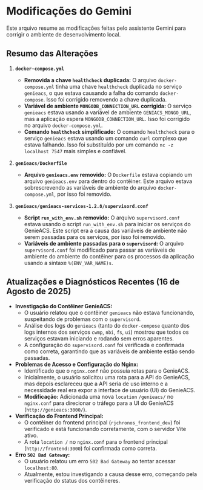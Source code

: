 # Modificações do Gemini

Este arquivo resume as modificações feitas pelo assistente Gemini para corrigir o ambiente de desenvolvimento local.

## Resumo das Alterações

1.  **`docker-compose.yml`**
    *   **Removida a chave `healthcheck` duplicada:** O arquivo `docker-compose.yml` tinha uma chave `healthcheck` duplicada no serviço `genieacs`, o que estava causando a falha do comando `docker-compose`. Isso foi corrigido removendo a chave duplicada.
    *   **Variável de ambiente `MONGODB_CONNECTION_URL` corrigida:** O serviço `genieacs` estava usando a variável de ambiente `GENIACS_MONGO_URL`, mas a aplicação espera `MONGODB_CONNECTION_URL`. Isso foi corrigido no arquivo `docker-compose.yml`.
    *   **Comando `healthcheck` simplificado:** O comando `healthcheck` para o serviço `genieacs` estava usando um comando `curl` complexo que estava falhando. Isso foi substituído por um comando `nc -z localhost 7547` mais simples e confiável.

2.  **`genieacs/Dockerfile`**
    *   **Arquivo `genieacs.env` removido:** O `Dockerfile` estava copiando um arquivo `genieacs.env` para dentro do contêiner. Este arquivo estava sobrescrevendo as variáveis de ambiente do arquivo `docker-compose.yml`, por isso foi removido.

3.  **`genieacs/genieacs-services-1.2.8/supervisord.conf`**
    *   **Script `run_with_env.sh` removido:** O arquivo `supervisord.conf` estava usando o script `run_with_env.sh` para iniciar os serviços do GenieACS. Este script era a causa das variáveis de ambiente não serem passadas para os serviços, por isso foi removido.
    *   **Variáveis de ambiente passadas para o `supervisord`:** O arquivo `supervisord.conf` foi modificado para passar as variáveis de ambiente do ambiente do contêiner para os processos da aplicação usando a sintaxe `%(ENV_VAR_NAME)s`.

## Atualizações e Diagnósticos Recentes (16 de Agosto de 2025)

*   **Investigação do Contêiner GenieACS:**
    *   O usuário relatou que o contêiner `genieacs` não estava funcionando, suspeitando de problemas com o `supervisord`.
    *   Análise dos logs do `genieacs` (tanto do `docker-compose` quanto dos logs internos dos serviços `cwmp`, `nbi`, `fs`, `ui`) mostrou que todos os serviços estavam iniciando e rodando sem erros aparentes.
    *   A configuração do `supervisord.conf` foi verificada e confirmada como correta, garantindo que as variáveis de ambiente estão sendo passadas.
*   **Problemas de Acesso e Configuração do Nginx:**
    *   Identificado que o `nginx.conf` não possuía rotas para o GenieACS.
    *   Inicialmente, o usuário solicitou uma rota para a API do GenieACS, mas depois esclareceu que a API seria de uso interno e a necessidade real era expor a interface de usuário (UI) do GenieACS.
    *   **Modificação:** Adicionada uma nova `location` `/genieacs/` no `nginx.conf` para direcionar o tráfego para a UI do GenieACS (`http://genieacs:3000/`).
*   **Verificação do Frontend Principal:**
    *   O contêiner do frontend principal (`rjchronos_frontend_dev`) foi verificado e está funcionando corretamente, com o servidor Vite ativo.
    *   A rota `location /` no `nginx.conf` para o frontend principal (`http://frontend:3000`) foi confirmada como correta.
*   **Erro `502 Bad Gateway`:**
    *   O usuário relatou um erro `502 Bad Gateway` ao tentar acessar `localhost:80`.
    *   Atualmente, estou investigando a causa desse erro, começando pela verificação do status dos contêineres.
